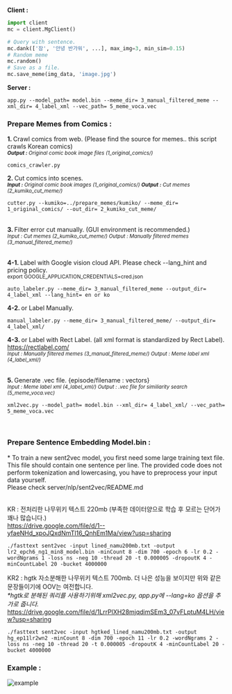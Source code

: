 
<b>Client :</b> <br>
```python
import client
mc = client.MgClient()

# Query with sentence.
mc.dank(['잠', '안녕 반가워', ...], max_img=3, min_sim=0.15) 
# Random meme
mc.random()
# Save as a file.
mc.save_meme(img_data, 'image.jpg')
```

<b>Server :</b><br>
```
app.py --model_path= model.bin --meme_dir= 3_manual_filtered_meme --xml_dir= 4_label_xml --vec_path= 5_meme_voca.vec
```

<h3>Prepare Memes from Comics :</h3>

<b>1. </b> Crawl comics from web. (Please find the source for memes.. this script crawls Korean comics) <br>
<sup><i><b>Output :</b> Original comic book image files  (1_original_comics/) </i></sup>
```
comics_crawler.py
```

<b>2. </b>Cut comics into scenes. <br>
<sup><i><b>Input :</b> Original comic book images (1_original_comics/) </i></sup>
<sup><i><b>Output :</b> Cut memes (2_kumiko_cut_meme/) </i> </sup>
```
cutter.py --kumiko=../prepare_memes/kumiko/ --meme_dir= 1_original_comics/ --out_dir= 2_kumiko_cut_meme/
```

<br>
<b>3. </b> Filter error cut manually. (GUI environment is recommended.) <br>
<sup>
<i>Input : Cut memes (2_kumiko_cut_meme/) </i> </sup>
<sup><i>Output : Manually filtered memes (3_manual_filtered_meme/) </i></sup><br> <br>


<b>4-1. </b> Label with Google vision cloud API. Please check --lang_hint and pricing policy. <br>
<sup>export GOOGLE_APPLICATION_CREDENTIALS=cred.json</sup> 

```
auto_labeler.py --meme_dir= 3_manual_filtered_meme --output_dir= 4_label_xml --lang_hint= en or ko
```

<b>4-2. </b> or Label Manually. <br>

```
manual_labeler.py --meme_dir= 3_manual_filtered_meme/ --output_dir= 4_label_xml/
```

<b>4-3. </b> or Label with Rect Label. (all xml format is standardized by Rect Label). <br>
https://rectlabel.com/ <br>
<sup><i>Input : Manually filtered memes (3_manual_filtered_meme/) </i></sup>
<sup><i>Output : Meme label xml (4_label_xml/) </i> </sup><br> <br>


<b>5. </b> Generate .vec file. {episode/filename : vectors} <br>
<sup><i>Input : Meme label xml (4_label_xml/)  </i></sup>
<sup><i>Output : .vec file for similiarity search (5_meme_voca.vec) </i> </sup><br>

```
xml2vec.py --model_path= model.bin --xml_dir= 4_label_xml/ --vec_path= 5_meme_voca.vec
```
<br>

<h3>Prepare Sentence Embedding Model.bin :</h3>
* To train a new sent2vec model, you first need some large training text file. This file should contain one sentence per line. The provided code does not perform tokenization and lowercasing, you have to preprocess your input data yourself.<br>
Please check server/nlp/sent2vec/README.md <br><br>

KR : 전처리한 나무위키 텍스트 220mb (부족한 데이터양으로 학습 후 모르는 단어가 꽤나 많습니다.) <br>
https://drive.google.com/file/d/1--yfaeNHd_xpoJQxdNmTl16_QnhEm1Ma/view?usp=sharing <br>
```
./fasttext sent2vec -input lined_namu200mb.txt -output lr2_epch6_ng1_min8_model.bin -minCount 8 -dim 700 -epoch 6 -lr 0.2 -wordNgrams 1 -loss ns -neg 10 -thread 20 -t 0.000005 -dropoutK 4 -minCountLabel 20 -bucket 4000000
```
KR2 : hgtk 자소분해한 나무위키 텍스트 700mb. 더 나은 성능을 보이지만 위와 같은 문장들이기에 OOV는 여전합니다. <br>
<i>*hgtk로 분해된 쿼리를 사용하기위해 xml2vec.py, app.py에 --lang=ko 옵션을 추가로 줍니다. </i> <br>
https://drive.google.com/file/d/1LrrPlXH28mjqdimSEm3_07vFLptuM4LH/view?usp=sharing <br>
```
./fasttext sent2vec -input hgtked_lined_namu200mb.txt -output hg_ep11lr2wn2 -minCount 8 -dim 700 -epoch 11 -lr 0.2 -wordNgrams 2 -loss ns -neg 10 -thread 20 -t 0.000005 -dropoutK 4 -minCountLabel 20 -bucket 4000000
```

<h3>Example :</h3>

![example](https://github.com/sngjuk/meme-glossary/blob/master/example/client_example.png)
